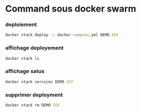 # Command sous docker swarm

### deploiement
```cmd
docker stack deploy -c docker-compose.yml DEMO-IGY
```

### affichage deployement
```cmd
docker stack ls
```

### affichage satus
```cmd
docker stack services DEMO-IGY
```

### supprimer deployment
```cmd
docker stack rm DEMO-IGY
```
